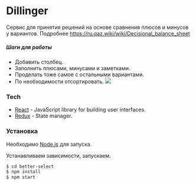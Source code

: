 # Dillinger
Сервис для принятия решений на основе сравнения плюсов и минусов у вариантов. Подробнее https://ru.qaz.wiki/wiki/Decisional_balance_sheet
##### Шаги для работы
- Добавить столбец.
- Заполнить плюсами, минусами и заметками.
- Проделать тоже самое с остальными вариантами.
- По необходимости отсортировать.
![](https://github.com/CyberDoge/better-select/img/example.png)
### Tech

* [React](https://github.com/facebook/react)  - JavaScript library for building user interfaces.
* [Redux](https://github.com/reduxjs/redux)  - State manager.

### Установка

Необходимо [Node.js](https://nodejs.org/) для запуска.

Устанавливаем зависимости, запускаем.
```sh
$ cd better-select
$ npm install
$ npm start
```